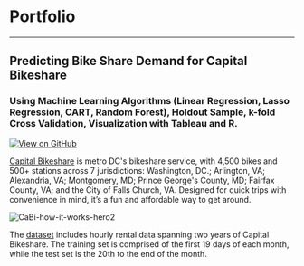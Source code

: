 # Portfolio

---
## Predicting Bike Share Demand for Capital Bikeshare
### Using Machine Learning Algorithms (Linear Regression, Lasso Regression, CART, Random Forest), Holdout Sample, k-fold Cross Validation, Visualization with Tableau and R.

[![View on GitHub](https://img.shields.io/badge/GitHub-View_on_GitHub-blue?logo=GitHub)](https://github.com/jennynguyen-97/bikesharedemand) 

[Capital Bikeshare](https://www.capitalbikeshare.com) is metro DC's bikeshare service, with 4,500 bikes and 500+ stations across 7 jurisdictions: Washington, DC.; Arlington, VA; Alexandria, VA; Montgomery, MD; Prince George's County, MD; Fairfax County, VA; and the City of Falls Church, VA. Designed for quick trips with convenience in mind, it’s a fun and affordable way to get around.

![CaBi-how-it-works-hero2](https://user-images.githubusercontent.com/93355594/139561008-607a884b-785c-4fa6-a6c9-ace57caca446.jpg)

The [dataset](https://www.kaggle.com/c/bike-sharing-demand/overview) includes hourly rental data spanning two years of Capital Bikeshare. The training set is comprised of the first 19 days of each month, while the test set is the 20th to the end of the month. 

